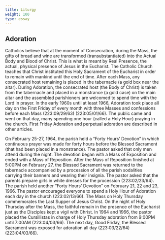 ```yaml
---
title: Liturgy
weight: 100
type: essay
---
```


## Adoration

Catholics believe that at the moment of Consecration, during the Mass, the gifts of bread and wine are transformed (transubstantiated) into the Actual Body and Blood of Christ. This is what is meant by Real Presence, the actual, physical presence of Jesus in the Eucharist. The Catholic Church teaches that Christ instituted this Holy Sacrament of the Eucharist in order to remain with mankind until the end of time. After each Mass, any consecrated host remaining is placed in the tabernacle (a gold box near the altar). During Adoration, the consecrated host (the Body of Christ) is taken from the tabernacle and placed in a monstrance (a gold case) on the main altar and the assembled parishioners are welcomed to spend time with the Lord in prayer. In the early 1960s until at least 1966, Adoration took place all day on the First Friday of every month with three Masses and confessions before each Mass (223:09/29/63) (223:05/01/66). The public came and went on that day, many spending one hour (called a Holy Hour) praying in the church. First Friday Adoration and perpetual adoration are described in other articles.

On February 25-27, 1964, the parish held a “Forty Hours’ Devotion” in which continuous prayer was made for forty hours before the Blessed Sacrament (that had been placed in a monstrance). The pastor asked that only men attend during the night. The devotion began with a Mass of Exposition and ended with a Mass of Reposition. After the Mass of Reposition finished at 5:00PM on February 27, the Blessed Sacrament was returned to the tabernacle accompanied by a procession of all the parish sodalities carrying their banners and wearing their insignia. The pastor asked that the parents prepare girls in white dresses for the procession (223:02/23/64). The parish held another “Forty Hours’ Devotion” on February 21, 22 and 23, 1966. The pastor encouraged everyone to spend a Holy Hour of Adoration each day in the church (223:02/13/66). The Mass on Holy Thursday commemorates the Last Supper of Jesus Christ. On the night of Holy Thursday after the Mass, the faithful remain in the presence of the Eucharist just as the Disciples kept a vigil with Christ. In 1964 and 1966, the pastor placed the Cursillistas in charge of Holy Thursday adoration from 9:00PM until 7:00AM (223:04/03/66). The next day, Good Friday, the Blessed Sacrament was exposed for adoration all day (223:03/22/64) (223:04/03/66).
